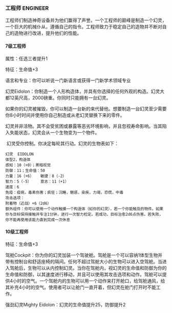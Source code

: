 ### 工程师	ENGINEER

​		工程师们制造神奇设备并为他们赢得了声誉。一个工程师的巅峰是制造一个幻灵，一个巨大的机械仆从，遵循自己的指令。工程师致力于稳定自己的造物并不断对自己的造物进行改进，提升他们的性能。

#### 7级工程师

属性：任选三者提升1

特征：生命值+3

语言和专业：你可以听说一门新语言或获得一门新学术领域专业

幻灵Eidolon：你制造一个人形构造体，并具有你选择的任何外观的构造。幻灵大都12英尺高，2000磅重。你同时只能拥有一台幻灵。

​		如果你的幻灵被摧毁，你可以制造一台新的来代替他。想要制造一台幻灵至少需要你8小时时间并使用你自己制造或从老幻灵替换下来的零件。

​		幻灵并非活物。其不会受贫困或暴露等恶劣环境影响，并且忽视寿命影响。当其陷入失能状态，幻灵会从一个生物变为一个物件。

​		幻灵受你控制。你决定每轮其行动。幻灵的生物表如下：

```
幻灵	EIDOLON
体型2，构造体
感知：10（+0）；黑暗视觉
防御：11；生命值：50
力量：16（+6）	敏捷：8（-2）
智力：5（-5）	意志：11（+1）
速度：6
免疫：疫病，毒素伤害；疯狂；沉睡，魅惑，染疾，力竭，恐慌，中毒
攻击选项：
附着物（近战）+6（2d6）
额外组件：你可以使用一个动作触摸一个构造体（如你的幻灵），若一个你能触及的物件。如果你与目标保持接触并专注1分钟，进行一次智力检定。若成功，目标治愈2d6点伤害。若失败，你不能再使用该能力直到完成一次休息
```

#### 10级工程师

特征：生命值+3

驾舱Cockpit：你为你的幻灵加装一个驾驶舱。驾舱是一个可以容纳1体型生物并带有控制台和舒适座椅的隔间。任何不超过驾舱大小的生物可以进入空驾舱。当进入驾舱后，生物可以从内控制幻灵。当你在驾舱内，视幻灵的生命值和防御为你的生命值和防御，以其速度进行移动，并且可以使用其攻击选项和动作。驾舱可以提供4小时的空气。一个驾舱内的生物可以用一个动作来打开舱口，给驾舱通风，给其补充4小时的空气。使用者可以让舱门一直开着，但幻灵在舱门打开时不能工作。

强劲幻灵Mighty Eidolon：幻灵的生命值提升25，防御提升2